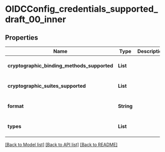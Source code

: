 # OIDCConfig_credentials_supported_draft_00_inner

## Properties

| Name                                        | Type       | Description | Notes                        |
| ------------------------------------------- | ---------- | ----------- | ---------------------------- |
| **cryptographic_binding_methods_supported** | **List**   |             | [optional] [default to null] |
| **cryptographic_suites_supported**          | **List**   |             | [optional] [default to null] |
| **format**                                  | **String** |             | [optional] [default to null] |
| **types**                                   | **List**   |             | [optional] [default to null] |

[[Back to Model list]](../README.md#documentation-for-models) [[Back to API list]](../README.md#documentation-for-api-endpoints) [[Back to README]](../README.md)
